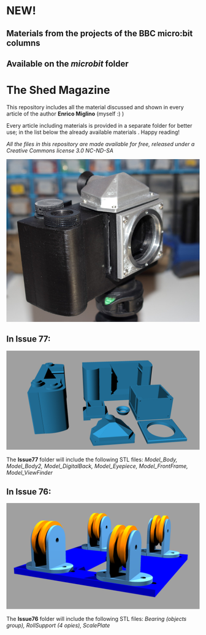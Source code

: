 # NEW! 
## Materials from the projects of the BBC micro:bit columns
## Available on the *microbit* folder

# The Shed Magazine
This repository includes all the material discussed and shown in every article of the author **Enrico Miglino** (myself :) )

Every article including materials is provided in a separate folder for better use; in the list below the already available materials .
Happy reading!

*All the files in this repository are made available for free, released under a Creative Commons license 3.0 NC-ND-SA*

![DIY 3D Printing part 2](https://raw.githubusercontent.com/alicemirror/ShedMagazine/master/Images/Issue77.JPG)

## In **Issue 77**:
![All parts](https://raw.githubusercontent.com/alicemirror/ShedMagazine/master/Issue77/AllParts.jpg)

The **Issue77** folder will include the following STL files: *Model_Body, Model_Body2, Model_DigitalBack, Model_Eyepiece, Model_FrontFrame, Model_ViewFinder*

## In **Issue 76**:
![Full render](https://raw.githubusercontent.com/alicemirror/ShedMagazine/master/Issue76/ModelRender.png)

The **Issue76** folder will include the following STL files: *Bearing (objects group), RollSupport (4 opies), ScalePlate*

